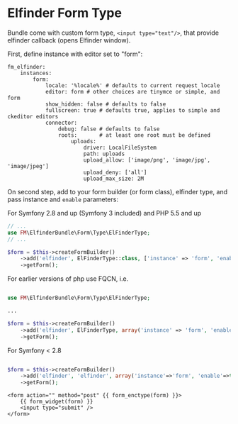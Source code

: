 # Elfinder Form Type

Bundle come with custom form type, `<input type="text"/>`, that provide elfinder callback (opens Elfinder window).

First, define instance with editor set to "form":

```
fm_elfinder:
    instances:
        form:
            locale: '%locale%' # defaults to current request locale
            editor: form # other choices are tinymce or simple, and form
            show_hidden: false # defaults to false
            fullscreen: true # defaults true, applies to simple and ckeditor editors
            connector:
                debug: false # defaults to false
                roots:       # at least one root must be defined
                    uploads:
                        driver: LocalFileSystem
                        path: uploads
                        upload_allow: ['image/png', 'image/jpg', 'image/jpeg']
                        upload_deny: ['all']
                        upload_max_size: 2M
```

On second step, add to your form builder (or form class), elfinder type, and pass instance and `enable` parameters:

For Symfony 2.8 and up (Symfony 3 included) and PHP 5.5 and up

```php
// ...
use FM\ElfinderBundle\Form\Type\ElFinderType;
// ...

$form = $this->createFormBuilder()
    ->add('elfinder', ElFinderType::class, ['instance' => 'form', 'enable' => true])
    ->getForm();

```

For earlier versions of php use FQCN, i.e.

```php

use FM\ElfinderBundle\Form\Type\ElFinderType;

...

$form = $this->createFormBuilder()
    ->add('elfinder', ElFinderType, array('instance' => 'form', 'enable'=>true))
    ->getForm();
```

For Symfony < 2.8

```php

$form = $this->createFormBuilder()
    ->add('elfinder', 'elfinder', array('instance'=>'form', 'enable'=>true))
    ->getForm();

```

```jinja
<form action="" method="post" {{ form_enctype(form) }}>
    {{ form_widget(form) }}
    <input type="submit" />
</form>
```
